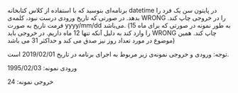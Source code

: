 برنامه‌­ای بنوسید که با استفاده از کلاس کتابخانه datetime در پایتون سن یک فرد را بدهد. در صورتی که تاریخ ورودی درست نبود، کلمه‌ی WRONG را در خروجی چاپ کند. فرمت تاریخ به صورت yyyy/mm/dd می‌باشد. (به طور نمونه در صورتی که برای ماه 15 را وارد کند به دلیل آنکه تنها 12 ماه داریم. در خروجی باید WRONG چاپ کند. همین موضوع در مورد تعداد روز نیز صدق می کند و حداکثر 31 می باشد)

توجه: ورودی و خروجی نمونه‌ی زیر مربوط به اجرای برنامه در تاریخ 2019/02/01 است.

ورودی نمونه:
1995/02/03

خروجی نمونه: 
24